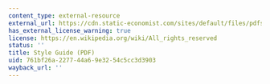 ```yaml
---
content_type: external-resource
external_url: https://cdn.static-economist.com/sites/default/files/pdfs/style_guide_12.pdf
has_external_license_warning: true
license: https://en.wikipedia.org/wiki/All_rights_reserved
status: ''
title: Style Guide (PDF)
uid: 761bf26a-2277-44a6-9e32-54c5cc3d3903
wayback_url: ''
---
```

